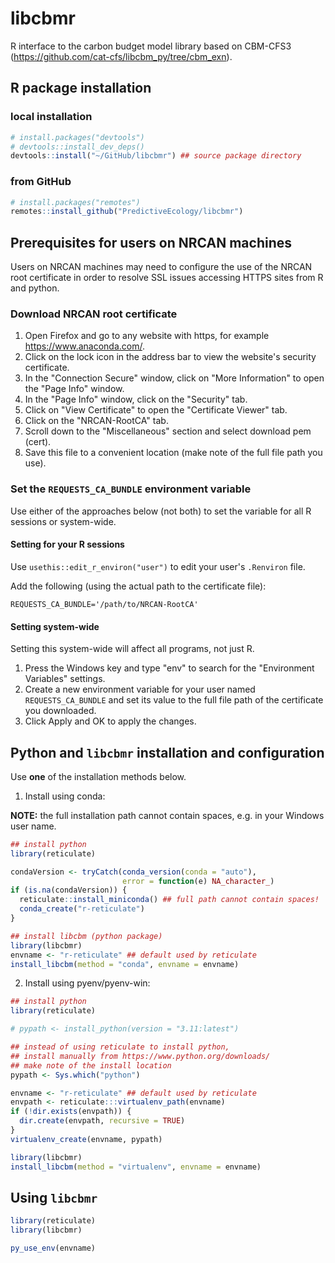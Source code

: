 # libcbmr

R interface to the carbon budget model library based on CBM-CFS3 (<https://github.com/cat-cfs/libcbm_py/tree/cbm_exn>).

## R package installation

### local installation

```r
# install.packages("devtools")
# devtools::install_dev_deps()
devtools::install("~/GitHub/libcbmr") ## source package directory
```

### from GitHub

```r
# install.packages("remotes")
remotes::install_github("PredictiveEcology/libcbmr")
```

## Prerequisites for users on NRCAN machines

Users on NRCAN machines may need to configure the use of the NRCAN root certificate in order to resolve SSL issues accessing HTTPS sites from R and python.

### Download NRCAN root certificate

1. Open Firefox and go to any website with https, for example <https://www.anaconda.com/>.
2. Click on the lock icon in the address bar to view the website's security certificate.
3. In the "Connection Secure" window, click on "More Information" to open the "Page Info" window.
4. In the "Page Info" window, click on the "Security" tab.
5. Click on "View Certificate" to open the "Certificate Viewer" tab.
6. Click on the "NRCAN-RootCA" tab.
7. Scroll down to the "Miscellaneous" section and select download pem (cert).
8. Save this file to a convenient location (make note of the full file path you use).

### Set the `REQUESTS_CA_BUNDLE` environment variable

Use either of the approaches below (not both) to set the variable for all R sessions or system-wide.

#### Setting for your R sessions

Use `usethis::edit_r_environ("user")` to edit your user's `.Renviron` file.

Add the following (using the actual path to the certificate file):

```
REQUESTS_CA_BUNDLE='/path/to/NRCAN-RootCA'
```

#### Setting system-wide

Setting this system-wide will affect all programs, not just R.

1. Press the Windows key and type "env" to search for the "Environment Variables" settings.
2. Create a new environment variable for your user named `REQUESTS_CA_BUNDLE` and set its value to the full file path of the certificate you downloaded.
3. Click Apply and OK to apply the changes.

## Python and `libcbmr` installation and configuration

Use **one** of the installation methods below.

1. Install using conda:

**NOTE:** the full installation path cannot contain spaces, e.g. in your Windows user name.

```r
## install python
library(reticulate)

condaVersion <- tryCatch(conda_version(conda = "auto"),
                         error = function(e) NA_character_)
if (is.na(condaVersion)) {
  reticulate::install_miniconda() ## full path cannot contain spaces!
  conda_create("r-reticulate")
}

## install libcbm (python package)
library(libcbmr)
envname <- "r-reticulate" ## default used by reticulate
install_libcbm(method = "conda", envname = envname)
```

2. Install using pyenv/pyenv-win:

```r
## install python
library(reticulate)

# pypath <- install_python(version = "3.11:latest")

## instead of using reticulate to install python,
## install manually from https://www.python.org/downloads/
## make note of the install location
pypath <- Sys.which("python")

envname <- "r-reticulate" ## default used by reticulate
envpath <- reticulate:::virtualenv_path(envname)
if (!dir.exists(envpath)) {
  dir.create(envpath, recursive = TRUE)
}
virtualenv_create(envname, pypath)

library(libcbmr)
install_libcbm(method = "virtualenv", envname = envname)
```

## Using `libcbmr`

```r
library(reticulate)
library(libcbmr)

py_use_env(envname)
```
